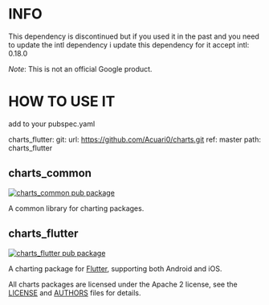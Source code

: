 # INFO
This dependency is discontinued but if you used it in the past and you need to update the intl dependency i update this dependency for it accept intl: 0.18.0

*Note*: This is not an official Google product.


# HOW TO USE IT

add to your pubspec.yaml

  charts_flutter:
    git:
      url: https://github.com/Acuari0/charts.git
      ref: master
      path: charts_flutter

## charts_common

[![charts_common pub package](https://img.shields.io/pub/v/charts_common.svg)](https://pub.dartlang.org/packages/charts_common)

A common library for charting packages.

## charts_flutter

[![charts_flutter pub package](https://img.shields.io/pub/v/charts_flutter.svg)](https://pub.dartlang.org/packages/charts_flutter)

A charting package for [Flutter](https://flutter.io), supporting both Android
and iOS.

All charts packages are licensed under the Apache 2 license, see the
[LICENSE](LICENSE) and [AUTHORS](AUTHORS) files for details.
